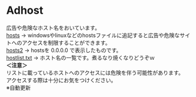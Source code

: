 # **Adhost**

広告や危険なホスト名をおいています。\
[hosts](./hosts) → windowsやlinuxなどのhostsファイルに追記すると広告や危険なサイトへのアクセスを制限することができます。\
[hosts2](./hosts2) → hostsを 0.0.0.0 で表示したものです。\
[hostlist.txt](hostlist.txt) → ホスト名の一覧です。煮るなり焼くなりどうぞｗ\
<strong>＜注意＞</strong>\
リストに載っているホストへのアクセスには危険を伴う可能性があります。\
アクセスする際は十分にお気をつけください。\
※自動更新
